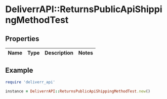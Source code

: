 # DeliverrAPI::ReturnsPublicApiShippingMethodTest

## Properties

| Name | Type | Description | Notes |
| ---- | ---- | ----------- | ----- |

## Example

```ruby
require 'deliverr_api'

instance = DeliverrAPI::ReturnsPublicApiShippingMethodTest.new()
```

